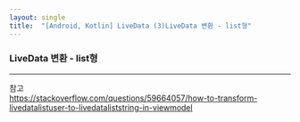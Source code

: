 ```yaml
---
layout: single
title:  "[Android, Kotlin] LiveData (3)LiveData 변환 - list형"
---
```


### LiveData 변환 - list형   



   
***
참고  
https://stackoverflow.com/questions/59664057/how-to-transform-livedatalistuser-to-livedataliststring-in-viewmodel

